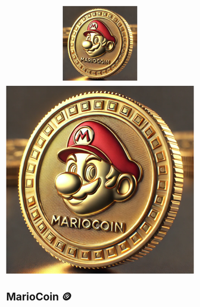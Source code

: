 <img src="./mariocoin.webp" alt="MarioCoin" width="200" style="display: block; margin: auto;" />

<center>
  
![MarioCoin](./mariocoin.webp)

</center>


<h1>MarioCoin 🪙</h1>
